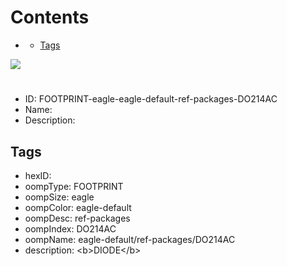 



Contents
========

* [](#)
	* [Tags](#tags)
  
![][im]
# 

- ID: FOOTPRINT-eagle-eagle-default-ref-packages-DO214AC
- Name: 
- Description: 

## Tags

- hexID: 
- oompType: FOOTPRINT
- oompSize: eagle
- oompColor: eagle-default
- oompDesc: ref-packages
- oompIndex: DO214AC
- oompName: eagle-default/ref-packages/DO214AC
- description: &lt;b&gt;DIODE&lt;/b&gt;



[im]: image.png
